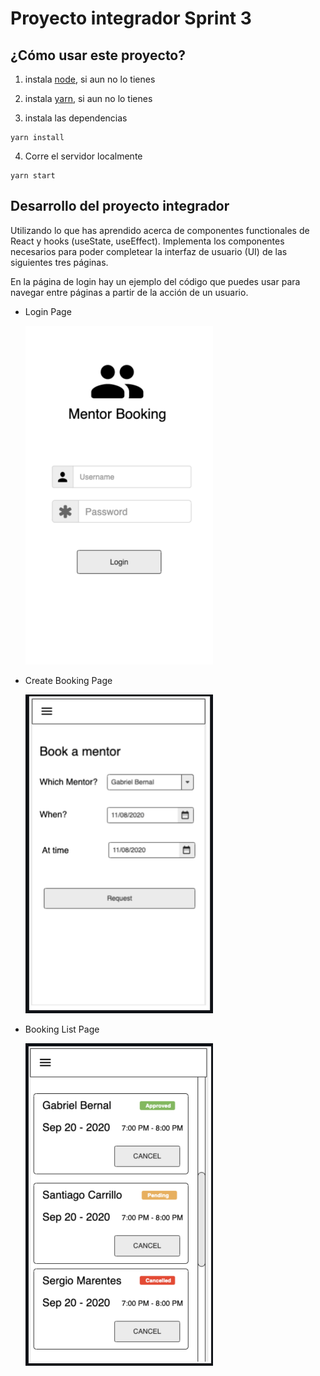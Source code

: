 # Proyecto integrador Sprint 3

## ¿Cómo usar este proyecto?

1. instala [node](https://nodejs.org/en/download/), si aun no lo tienes
2. instala [yarn](https://classic.yarnpkg.com/en/docs/install), si aun no lo tienes

3. instala las dependencias

```
yarn install
```

4. Corre el servidor localmente

```
yarn start
```

## Desarrollo del proyecto integrador

Utilizando lo que has aprendido acerca de componentes functionales de React y hooks (useState, useEffect).
Implementa los componentes necesarios para poder completear la interfaz de usuario (UI) de las siguientes tres páginas.

En la página de login hay un ejemplo del código que puedes usar para navegar entre páginas a partir de la acción de un usuario.

- Login Page

  <img src="resources/loginpage.png" width="300" />

- Create Booking Page

  <img src="resources/createbookingpage.png" width="300" />

- Booking List Page

  <img src="resources/bookinglistpage.png" width="300" />
